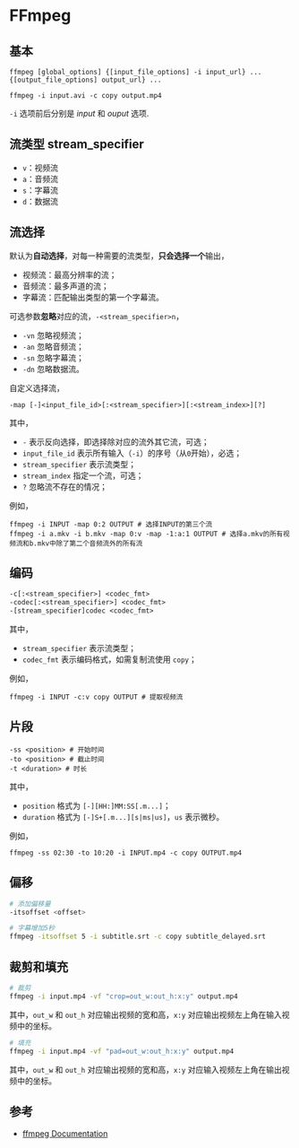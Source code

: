 # FFmpeg

## 基本

```shell
ffmpeg [global_options] {[input_file_options] -i input_url} ... {[output_file_options] output_url} ...

ffmpeg -i input.avi -c copy output.mp4
```

`-i` 选项前后分别是 _input_ 和 _ouput_ 选项.

## 流类型 stream_specifier

- `v`：视频流
- `a`：音频流
- `s`：字幕流
- `d`：数据流

## 流选择

默认为**自动选择**，对每一种需要的流类型，**只会选择一个**输出，

- 视频流：最高分辨率的流；
- 音频流：最多声道的流；
- 字幕流：匹配输出类型的第一个字幕流。

可选参数**忽略**对应的流，`-<stream_specifier>n`，

- `-vn` 忽略视频流；
- `-an` 忽略音频流；
- `-sn` 忽略字幕流；
- `-dn` 忽略数据流。

自定义选择流，

```shell
-map [-]<input_file_id>[:<stream_specifier>][:<stream_index>][?]
```

其中，

- `-` 表示反向选择，即选择除对应的流外其它流，可选；
- `input_file_id` 表示所有输入（`-i`）的序号（从`0`开始），必选；
- `stream_specifier` 表示流类型；
- `stream_index` 指定一个流，可选；
- `?` 忽略流不存在的情况；

例如，

```shell
ffmpeg -i INPUT -map 0:2 OUTPUT # 选择INPUT的第三个流
ffmpeg -i a.mkv -i b.mkv -map 0:v -map -1:a:1 OUTPUT # 选择a.mkv的所有视频流和b.mkv中除了第二个音频流外的所有流
```

## 编码

```txt
-c[:<stream_specifier>] <codec_fmt>
-codec[:<stream_specifier>] <codec_fmt>
-[stream_specifier]codec <codec_fmt>
```

其中，

- `stream_specifier` 表示流类型；
- `codec_fmt` 表示编码格式，如需复制流使用 `copy`；

例如，

```shell
ffmpeg -i INPUT -c:v copy OUTPUT # 提取视频流
```

## 片段

```shell
-ss <position> # 开始时间
-to <position> # 截止时间
-t <duration> # 时长
```

其中，

- `position` 格式为 `[-][HH:]MM:SS[.m...]`；
- `duration` 格式为 `[-]S+[.m...][s|ms|us]`，`us` 表示微秒。

例如，

```shell
ffmpeg -ss 02:30 -to 10:20 -i INPUT.mp4 -c copy OUTPUT.mp4
```

## 偏移

```sh
# 添加偏移量
-itsoffset <offset>

# 字幕增加5秒
ffmpeg -itsoffset 5 -i subtitle.srt -c copy subtitle_delayed.srt 
```

## 裁剪和填充

```sh
# 裁剪
ffmpeg -i input.mp4 -vf "crop=out_w:out_h:x:y" output.mp4
```

其中，`out_w` 和 `out_h` 对应输出视频的宽和高，`x:y` 对应输出视频左上角在输入视频中的坐标。

```sh
# 填充
ffmpeg -i input.mp4 -vf "pad=out_w:out_h:x:y" output.mp4
```

其中，`out_w` 和 `out_h` 对应输出视频的宽和高，`x:y` 对应输入视频左上角在输出视频中的坐标。

## 参考

- [ffmpeg Documentation](https://ffmpeg.org/ffmpeg.html)
